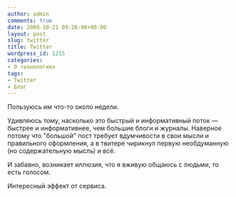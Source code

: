 ```yaml
---
author: admin
comments: true
date: 2009-10-21 09:26:00+00:00
layout: post
slug: twitter
title: Twitter
wordpress_id: 1215
categories:
- О технологиях
tags:
- Twitter
- Блог
---
```


Пользуюсь им что-то около недели.

Удивляюсь тому, насколько это быстрый и информативный поток — быстрее и информативнее, чем большие блоги и журналы. Наверное потому что "большой" пост требует вдумчивости в свои мысли и правильного оформления, а в твитере чирикнул первую необдуманную (но содержательную мысль) и всё.

И забавно, возникает иллюзия, что я вживую общаюсь с людьми, то есть голосом.

Интересный эффект от сервиса.
